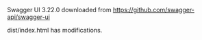 Swagger UI 3.22.0 downloaded from https://github.com/swagger-api/swagger-ui

dist/index.html has modifications.


